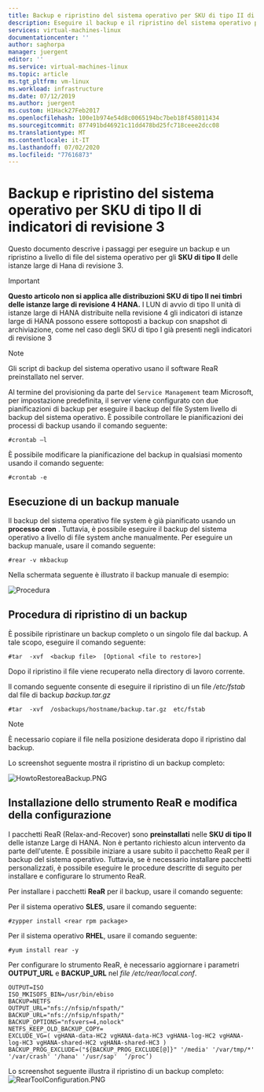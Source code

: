 ```yaml
---
title: Backup e ripristino del sistema operativo per SKU di tipo II di istanze Large di SAP HANA in Azure | Microsoft Docs
description: Eseguire il backup e il ripristino del sistema operativo per SAP HANA in SKU di tipo II di Azure (istanze large)
services: virtual-machines-linux
documentationcenter: ''
author: saghorpa
manager: juergent
editor: ''
ms.service: virtual-machines-linux
ms.topic: article
ms.tgt_pltfrm: vm-linux
ms.workload: infrastructure
ms.date: 07/12/2019
ms.author: juergent
ms.custom: H1Hack27Feb2017
ms.openlocfilehash: 100e1b974e54d8c0065194bc7beb18f458011434
ms.sourcegitcommit: 877491bd46921c11dd478bd25fc718ceee2dcc08
ms.translationtype: MT
ms.contentlocale: it-IT
ms.lasthandoff: 07/02/2020
ms.locfileid: "77616873"
---
```

# <a name="os-backup-and-restore-for-type-ii-skus-of-revision-3-stamps"></a>Backup e ripristino del sistema operativo per SKU di tipo II di indicatori di revisione 3

Questo documento descrive i passaggi per eseguire un backup e un ripristino a livello di file del sistema operativo per gli **SKU di tipo II** delle istanze large di Hana di revisione 3. 

>[!Important]
> **Questo articolo non si applica alle distribuzioni SKU di tipo II nei timbri delle istanze large di revisione 4 HANA.** I LUN di avvio di tipo II unità di istanze large di HANA distribuite nella revisione 4 gli indicatori di istanze large di HANA possono essere sottoposti a backup con snapshot di archiviazione, come nel caso degli SKU di tipo I già presenti negli indicatori di revisione 3


>[!NOTE]
>Gli script di backup del sistema operativo usano il software ReaR preinstallato nel server.  

Al termine del provisioning da parte del `Service Management` team Microsoft, per impostazione predefinita, il server viene configurato con due pianificazioni di backup per eseguire il backup del file System livello di backup del sistema operativo. È possibile controllare le pianificazioni dei processi di backup usando il comando seguente:
```
#crontab –l
```
È possibile modificare la pianificazione del backup in qualsiasi momento usando il comando seguente:
```
#crontab -e
```
## <a name="how-to-take-a-manual-backup"></a>Esecuzione di un backup manuale

Il backup del sistema operativo file system è già pianificato usando un **processo cron** . Tuttavia, è possibile eseguire il backup del sistema operativo a livello di file system anche manualmente. Per eseguire un backup manuale, usare il comando seguente:

```
#rear -v mkbackup
```
Nella schermata seguente è illustrato il backup manuale di esempio:

![Procedura](media/HowToHLI/OSBackupTypeIISKUs/HowtoTakeManualBackup.PNG)


## <a name="how-to-restore-a-backup"></a>Procedura di ripristino di un backup

È possibile ripristinare un backup completo o un singolo file dal backup. A tale scopo, eseguire il comando seguente:

```
#tar  -xvf  <backup file>  [Optional <file to restore>]
```
Dopo il ripristino il file viene recuperato nella directory di lavoro corrente.

Il comando seguente consente di eseguire il ripristino di un file */etc/fstab* dal file di backup *backup.tar.gz*
```
#tar  -xvf  /osbackups/hostname/backup.tar.gz  etc/fstab 
```
>[!NOTE] 
>È necessario copiare il file nella posizione desiderata dopo il ripristino dal backup.

Lo screenshot seguente mostra il ripristino di un backup completo:

![HowtoRestoreaBackup.PNG](media/HowToHLI/OSBackupTypeIISKUs/HowtoRestoreaBackup.PNG)

## <a name="how-to-install-the-rear-tool-and-change-the-configuration"></a>Installazione dello strumento ReaR e modifica della configurazione 

I pacchetti ReaR (Relax-and-Recover) sono **preinstallati** nelle **SKU di tipo II** delle istanze Large di HANA. Non è pertanto richiesto alcun intervento da parte dell'utente. È possibile iniziare a usare subito il pacchetto ReaR per il backup del sistema operativo.
Tuttavia, se è necessario installare pacchetti personalizzati, è possibile eseguire le procedure descritte di seguito per installare e configurare lo strumento ReaR.

Per installare i pacchetti **ReaR** per il backup, usare il comando seguente:

Per il sistema operativo **SLES**, usare il comando seguente:
```
#zypper install <rear rpm package>
```
Per il sistema operativo **RHEL**, usare il comando seguente: 
```
#yum install rear -y
```
Per configurare lo strumento ReaR, è necessario aggiornare i parametri **OUTPUT_URL** e **BACKUP_URL** nel *file /etc/rear/local.conf*.
```
OUTPUT=ISO
ISO_MKISOFS_BIN=/usr/bin/ebiso
BACKUP=NETFS
OUTPUT_URL="nfs://nfsip/nfspath/"
BACKUP_URL="nfs://nfsip/nfspath/"
BACKUP_OPTIONS="nfsvers=4,nolock"
NETFS_KEEP_OLD_BACKUP_COPY=
EXCLUDE_VG=( vgHANA-data-HC2 vgHANA-data-HC3 vgHANA-log-HC2 vgHANA-log-HC3 vgHANA-shared-HC2 vgHANA-shared-HC3 )
BACKUP_PROG_EXCLUDE=("${BACKUP_PROG_EXCLUDE[@]}" '/media' '/var/tmp/*' '/var/crash' '/hana' '/usr/sap'  ‘/proc’)
```

Lo screenshot seguente illustra il ripristino di un backup completo: ![RearToolConfiguration.PNG](media/HowToHLI/OSBackupTypeIISKUs/RearToolConfiguration.PNG)
